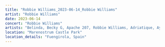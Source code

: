 ```yaml
---
title: "Robbie Williams_2023-06-14_Robbie Williams"
artist: "Robbie Williams"
date: 2023-06-14
concert: "Robbie Williams"
artists: "Belinda, Becky G, Apache 207, Robbie Williams, Adriatique, Ay Wing, Alizzz"
location: "Marenostrum Castle Park"
location_details: "Fuengirola, Spain"
---
```

